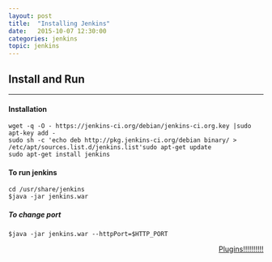 ```yaml
---
layout: post
title:  "Installing Jenkins"
date:   2015-10-07 12:30:00
categories: jenkins
topic: jenkins
---
```


## Install and Run

<hr>

#### Installation


	wget -q -O - https://jenkins-ci.org/debian/jenkins-ci.org.key |sudo apt-key add -
	sudo sh -c 'echo deb http://pkg.jenkins-ci.org/debian binary/ > /etc/apt/sources.list.d/jenkins.list'sudo apt-get update
	sudo apt-get install jenkins



#### To run  jenkins

	cd /usr/share/jenkins
	$java -jar jenkins.war

##### To change port
	$java -jar jenkins.war --httpPort=$HTTP_PORT


<a style="float:right" href="{{ post.url | prepend: site.baseurl }}jenkins/2015/10/07/plugins.html"> Plugins!!!!!!!!!!</a>

